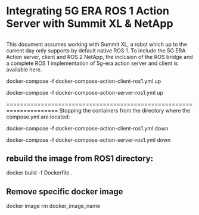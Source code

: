 # Integrating 5G ERA ROS 1 Action Server with Summit XL & NetApp


## 
This document assumes working with Summit XL, a robot which up to the current day
only supports by default native ROS 1. To include the 5G ERA Action server, client and ROS 2 NetApp,
the inclusion of the ROS bridge and a complete ROS 1 implementation of 5g-era action server and client is available here.

docker-compose -f docker-compose-action-client-ros1.yml up

docker-compose -f docker-compose-action-server-ros1.yml up

=====================================================================
Stopping the containers from the directory where the compose.yml are located:

docker-compose -f docker-compose-action-client-ros1.yml down

docker-compose -f docker-compose-action-server-ros1.yml down

## rebuild the image from ROS1 directory:
docker build -f Dockerfile .

## Remove specific docker image

docker image rm docker_image_name
